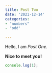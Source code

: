 ```yaml
---
title: Post Two
date: '2021-12-14'
categories:
- "numbers"
- "odd"

---
```


Hello, I am _Post One._

**Nice to meet you!**

```js
console.log(1);
```